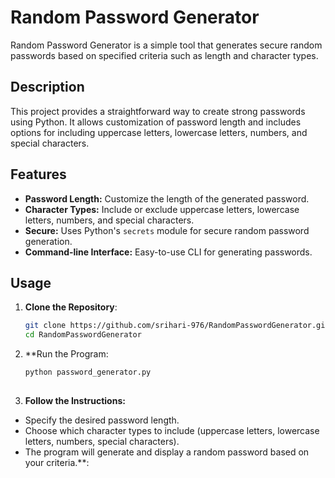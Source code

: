 # Random Password Generator

Random Password Generator is a simple tool that generates secure random passwords based on specified criteria such as length and character types.

## Description

This project provides a straightforward way to create strong passwords using Python. It allows customization of password length and includes options for including uppercase letters, lowercase letters, numbers, and special characters.

## Features

- **Password Length:** Customize the length of the generated password.
- **Character Types:** Include or exclude uppercase letters, lowercase letters, numbers, and special characters.
- **Secure:** Uses Python's `secrets` module for secure random password generation.
- **Command-line Interface:** Easy-to-use CLI for generating passwords.

## Usage

1. **Clone the Repository**:

   ```bash
   git clone https://github.com/srihari-976/RandomPasswordGenerator.git
   cd RandomPasswordGenerator
2. **Run the Program:

   ```bash
   python password_generator.py
  
3. **Follow the Instructions:**

- Specify the desired password length.
- Choose which character types to include (uppercase letters, lowercase letters, numbers, special characters).
- The program will generate and display a random password based on your criteria.**:
